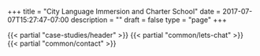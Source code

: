 +++
title = "City Language Immersion and Charter School"
date = 2017-07-07T15:27:47-07:00
description = ""
draft = false
type = "page"
+++

{{< partial "case-studies/header" >}}
{{< partial "common/lets-chat" >}}
{{< partial "common/contact" >}}
